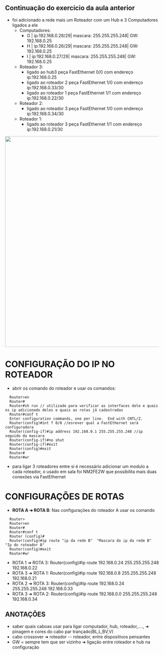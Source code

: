 ## Continuação do exercicio da aula anterior
- foi adicionado a rede mais um Roteador com um Hub e 3 Computadores ligados a ele
  - Computadores:
    - G | ip:192.168.0.28/29| mascara: 255.255.255.248| GW: 192.168.0.25
    - H | ip:192.168.0.26/29| mascara: 255.255.255.248| GW: 192.168.0.25
    - I  | ip:192.168.0.27/29| mascara: 255.255.255.248| GW: 192.168.0.25
  - Roteador 3:
    - ligado ao hub3 peça FastEthernet 0/0 com endereço ip:192.168.0.25
    - ligado ao roteador 2 peça FastEthernet 1/0 com endereço ip:192.168.0.33/30
    - ligado ao roteador 1 peça FastEthernet 1/1 com endereço ip:192.168.0.22/30
  - Roteador 2:
    - ligado ao roteador 3 peça FastEthernet 1/0 com endereço ip:192.168.0.34/30
  - Roteador 1:
    - ligado ao roteador 3 peça FastEthernet 1/1 com endereço ip:192.168.0.21/30

<div align="center">
  
  <img width="1205" height="688" alt="image" src="https://github.com/user-attachments/assets/7e34cad8-1700-4aa0-861b-6047ed156fc6" />
  
</div>
  
# CONFIGURAÇÃO DO IP NO ROTEADOR 
- abrir os comando do roteador e usar os comandos:
```
  Router>en
  Router#
  Router#sh run // utilizado para verificar as interfaces dele e quais os ip adicionado deles e quais as rotas já cadastradas
  Router#conf t
  Enter configuration commands, one per line.  End with CNTL/Z.
  Router(config)#int f 0/0 //esrever qual a FastEthernet será configuradora
  Router(config-if)#ip address 192.168.0.1 255.255.255.248 //ip seguido da mascara
  Router(config-if)#no shut
  Router(config-if)#exit
  Router(config)#exit
  Router#
  Router#wr
```
- para ligar 3 roteadores entre si é necessário adicionar um modulo a cada roteador, o usado em sala foi NM2FE2W que possibilita mais duas conexões via FastEthernet

  
# CONFIGURAÇÕES DE ROTAS
- **ROTA A ➜ ROTA B**:  Nas configurações do roteador A usar os comando
```
  Router>
  Router>en
  Router#
  Router#conf t
  Router (config)#
  Router(config)#ip route "ip da rede B"  "Mascara do ip da rede B" "Ip do roteador B"
  Router(config)#exit
  Router#wr
```
  
- ROTA 1 ➜ ROTA 3: Router(config)#ip route 192.168.0.24 255.255.255.248 192.168.0.22
- ROTA 3 ➜ ROTA 1: Router(config)#ip route 192.168.0.8 255.255.255.248 192.168.0.21
- ROTA 2 ➜ ROTA 3: Router(config)#ip route 192.168.0.24 255.255.255.248 192.168.0.33
- ROTA 3 ➜ ROTA 2: Router(config)#ip route 192.168.0.0 255.255.255.248 192.168.0.34


## ANOTAÇÕES
- saber quais caboas usar para ligar computador, hub, roteador,...., ➜ pinagem e cores do cabo par trançado(BL,L,BV,V)
- cabo crossover ➜ roteador -- roteador, entre dispositivos pensantes
- GW = sempre tem que ser vizinho ➜ ligação entre roteador e hub na configuração
